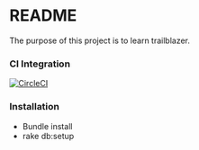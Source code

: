# README
The purpose of this project is to learn trailblazer.

### CI Integration
[![CircleCI](https://circleci.com/gh/rubyrider/trailblazer_learning.svg?style=svg)](https://circleci.com/gh/rubyrider/trailblazer_learning)

### Installation
* Bundle install
* rake db:setup
